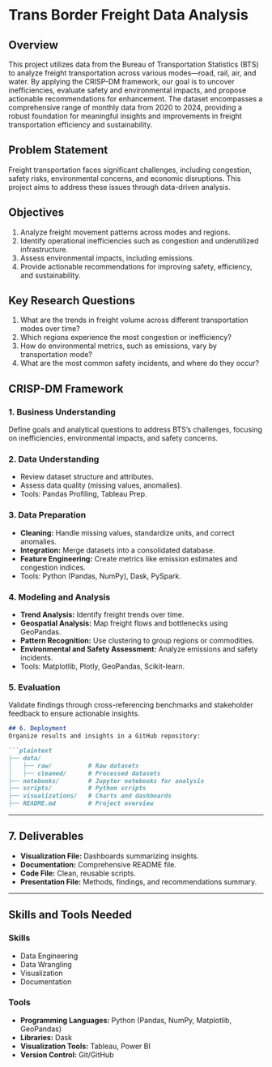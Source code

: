 # Trans Border Freight Data Analysis

## Overview
This project utilizes data from the Bureau of Transportation Statistics (BTS) to analyze freight transportation across various modes—road, rail, air, and water. By applying the CRISP-DM framework, our goal is to uncover inefficiencies, evaluate safety and environmental impacts, and propose actionable recommendations for enhancement. The dataset encompasses a comprehensive range of monthly data from 2020 to 2024, providing a robust foundation for meaningful insights and improvements in freight transportation efficiency and sustainability.

## Problem Statement
Freight transportation faces significant challenges, including congestion, safety risks, environmental concerns, and economic disruptions. This project aims to address these issues through data-driven analysis.

## Objectives
1. Analyze freight movement patterns across modes and regions.
2. Identify operational inefficiencies such as congestion and underutilized infrastructure.
3. Assess environmental impacts, including emissions.
4. Provide actionable recommendations for improving safety, efficiency, and sustainability.

## Key Research Questions
1. What are the trends in freight volume across different transportation modes over time?
2. Which regions experience the most congestion or inefficiency?
3. How do environmental metrics, such as emissions, vary by transportation mode?
4. What are the most common safety incidents, and where do they occur?

## CRISP-DM Framework

### 1. Business Understanding
Define goals and analytical questions to address BTS’s challenges, focusing on inefficiencies, environmental impacts, and safety concerns.

### 2. Data Understanding
- Review dataset structure and attributes.
- Assess data quality (missing values, anomalies).
- Tools: Pandas Profiling, Tableau Prep.

### 3. Data Preparation
- **Cleaning:** Handle missing values, standardize units, and correct anomalies.
- **Integration:** Merge datasets into a consolidated database.
- **Feature Engineering:** Create metrics like emission estimates and congestion indices.
- Tools: Python (Pandas, NumPy), Dask, PySpark.

### 4. Modeling and Analysis
- **Trend Analysis:** Identify freight trends over time.
- **Geospatial Analysis:** Map freight flows and bottlenecks using GeoPandas.
- **Pattern Recognition:** Use clustering to group regions or commodities.
- **Environmental and Safety Assessment:** Analyze emissions and safety incidents.
- Tools: Matplotlib, Plotly, GeoPandas, Scikit-learn.

### 5. Evaluation
Validate findings through cross-referencing benchmarks and stakeholder feedback to ensure actionable insights.

```markdown
## 6. Deployment
Organize results and insights in a GitHub repository:

```plaintext
├── data/
│   ├── raw/          # Raw datasets
│   ├── cleaned/      # Processed datasets
├── notebooks/        # Jupyter notebooks for analysis
├── scripts/          # Python scripts
├── visualizations/   # Charts and dashboards
├── README.md         # Project overview
```

---

## 7. Deliverables
- **Visualization File:** Dashboards summarizing insights.
- **Documentation:** Comprehensive README file.
- **Code File:** Clean, reusable scripts.
- **Presentation File:** Methods, findings, and recommendations summary.

---

## Skills and Tools Needed
### Skills
- Data Engineering
- Data Wrangling
- Visualization
- Documentation

### Tools
- **Programming Languages:** Python (Pandas, NumPy, Matplotlib, GeoPandas)
- **Libraries:** Dask
- **Visualization Tools:** Tableau, Power BI
- **Version Control:** Git/GitHub
```
